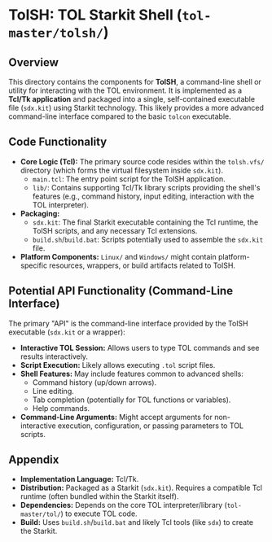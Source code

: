 # TolSH: TOL Starkit Shell (`tol-master/tolsh/`)

## Overview

This directory contains the components for **TolSH**, a command-line shell or utility for interacting with the TOL environment. It is implemented as a **Tcl/Tk application** and packaged into a single, self-contained executable file (`sdx.kit`) using Starkit technology. This likely provides a more advanced command-line interface compared to the basic `tolcon` executable.

## Code Functionality

- **Core Logic (Tcl):** The primary source code resides within the `tolsh.vfs/` directory (which forms the virtual filesystem inside `sdx.kit`).
    - `main.tcl`: The entry point script for the TolSH application.
    - `lib/`: Contains supporting Tcl/Tk library scripts providing the shell's features (e.g., command history, input editing, interaction with the TOL interpreter).
- **Packaging:**
    - `sdx.kit`: The final Starkit executable containing the Tcl runtime, the TolSH scripts, and any necessary Tcl extensions.
    - `build.sh`/`build.bat`: Scripts potentially used to assemble the `sdx.kit` file.
- **Platform Components:** `Linux/` and `Windows/` might contain platform-specific resources, wrappers, or build artifacts related to TolSH.

## Potential API Functionality (Command-Line Interface)

The primary "API" is the command-line interface provided by the TolSH executable (`sdx.kit` or a wrapper):
- **Interactive TOL Session:** Allows users to type TOL commands and see results interactively.
- **Script Execution:** Likely allows executing `.tol` script files.
- **Shell Features:** May include features common to advanced shells:
    - Command history (up/down arrows).
    - Line editing.
    - Tab completion (potentially for TOL functions or variables).
    - Help commands.
- **Command-Line Arguments:** Might accept arguments for non-interactive execution, configuration, or passing parameters to TOL scripts.

## Appendix

- **Implementation Language:** Tcl/Tk.
- **Distribution:** Packaged as a Starkit (`sdx.kit`). Requires a compatible Tcl runtime (often bundled within the Starkit itself).
- **Dependencies:** Depends on the core TOL interpreter/library (`tol-master/tol/`) to execute TOL code.
- **Build:** Uses `build.sh`/`build.bat` and likely Tcl tools (like `sdx`) to create the Starkit. 